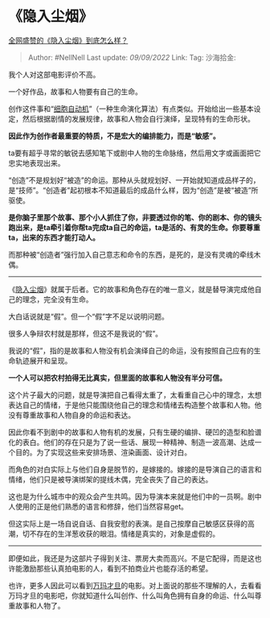 # 《隐入尘烟》
[全网盛赞的《隐入尘烟》到底怎么样？](https://www.zhihu.com/question/551216657/answer/2662007086)

> Author: #NellNell
> Last update: *09/09/2022*
> Link:
> Tag:
> 沙海拾金:
  
我个人对这部电影评价不高。

一个好作品，故事和人物要有自己的生命。

创作这件事和“[细胞自动机](https://www.zhihu.com/search?q=%E7%BB%86%E8%83%9E%E8%87%AA%E5%8A%A8%E6%9C%BA&search_source=Entity&hybrid_search_source=Entity&hybrid_search_extra=%7B%22sourceType%22%3A%22answer%22%2C%22sourceId%22%3A2662007086%7D)”（一种生命演化算法）有点类似。开始给出一些基本设定，然后根据剧情的发展规律，故事和人物会自行演绎，呈现特有的生命形状。

**因此作为创作者最重要的特质，不是宏大的编排能力，而是“敏感”。**

ta要有超乎寻常的敏锐去感知笔下或剧中人物的生命脉络，然后用文字或画面把它忠实地表现出来。

“创造”不是规划好“被造”的命运。那种从头就规划好、一开始就知道成品样子的，是“技师”。“创造者”起初根本不知道最后的成品什么样，因为“创造”是被“被造”所驱使。

**是你脑子里那个故事、那个小人抓住了你，非要透过你的笔、你的剧本、你的镜头跑出来，是ta牵引着你帮ta完成ta自己的命运，ta是活的、有灵的生命。你要尊重ta，出来的东西才能打动人。**

而那种被“创造者”强行加入自己意志和命令的东西，是死的，是没有灵魂的牵线木偶。

---

《[隐入尘烟](https://www.zhihu.com/search?q=%E9%9A%90%E5%85%A5%E5%B0%98%E7%83%9F&search_source=Entity&hybrid_search_source=Entity&hybrid_search_extra=%7B%22sourceType%22%3A%22answer%22%2C%22sourceId%22%3A2662007086%7D)》就属于后者。它的故事和角色存在的唯一意义，就是替导演完成他自己的理念，完全没有生命。

大白话说就是“假”。但一个“假”字不足以说明问题。

很多人争辩农村就是那样，但这不是我说的“假”。

我说的“假”，指的是故事和人物没有机会演绎自己的命运，没有按照自己应有的生命轨迹展开和呈现。

**一个人可以把农村拍得无比真实，但里面的故事和人物没有半分可信。**

这个片子最大的问题，就是导演把自己看得太重了，太看重自己心中的理念，太想表达自己的情绪，于是他只能围绕他自己的理念和情绪去构造整个故事和人物。他没有尊重故事和人物自身的命运和表达。

因此你看不到剧中的故事和人物有机的发展，只有生硬的编排、硬凹的造型和脸谱化的表白。他们的存在只是为了说一些话、展现一种精神、制造一波高潮、达成一个目的。为了实现这些来安排场景、渲染画面、设计对白。

而角色的对白实际上与他们自身是脱节的，是嫁接的。嫁接的是导演自己的语言和情绪，他们只是被导演绑架的提线木偶，完全丧失了自己的表达。

这也是为什么城市中的观众会产生共鸣。因为导演本来就是他们中的一员啊。剧中人使用的正是他们熟悉的语言和修辞，他们当然容易get。

但这实际上是一场自说自话、自我安慰的表演。是自己按摩自己敏感区获得的高潮，切不存在的生洋葱收获的眼泪。情绪是真实的，对象是虚假的。

---

即便如此，我还是为这部片子得到关注、票房大卖而高兴。不是它配得，而是这也许能激励那些认真拍电影的人，看到不拍商业片也能存活的希望。

也许，更多人因此可以看到[万玛才旦](https://www.zhihu.com/search?q=%E4%B8%87%E7%8E%9B%E6%89%8D%E6%97%A6&search_source=Entity&hybrid_search_source=Entity&hybrid_search_extra=%7B%22sourceType%22%3A%22answer%22%2C%22sourceId%22%3A2662007086%7D)的电影。对上面说的那些不理解的人，去看看万玛才旦的电影吧，你就知道什么叫创作、什么叫角色拥有自身的命运、什么叫尊重故事和人物了。